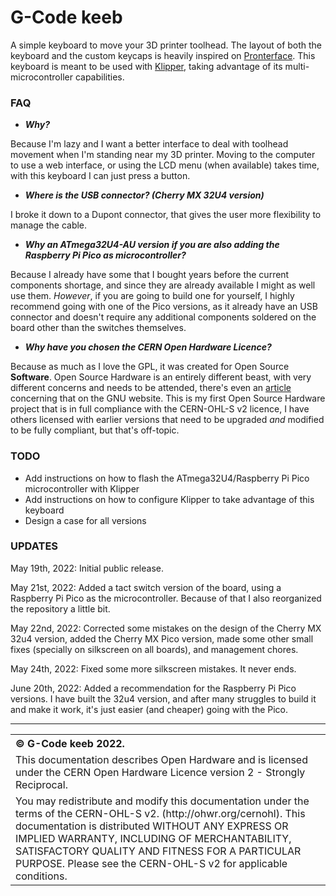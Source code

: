 # G-Code keeb
A simple keyboard to move your 3D printer toolhead. The layout of both the keyboard and the custom keycaps is heavily inspired on [Pronterface](https://github.com/kliment/Printrun). This keyboard is meant to be used with [Klipper](https://github.com/Klipper3d/klipper), taking advantage of its multi-microcontroller capabilities.

### FAQ
* ***Why?***

Because I'm lazy and I want a better interface to deal with toolhead movement when I'm standing near my 3D printer. Moving to the computer to use a web interface, or using the LCD menu (when available) takes time, with this keyboard I can just press a button.

* ***Where is the USB connector? (Cherry MX 32U4 version)***

I broke it down to a Dupont connector, that gives the user more flexibility to manage the cable.

* ***Why an ATmega32U4-AU version if you are also adding the Raspberry Pi Pico as microcontroller?***

Because I already have some that I bought years before the current components shortage, and since they are already available I might as well use them. _However_, if you are going to build one for yourself, I highly recommend going with one of the Pico versions, as it already have an USB connector and doesn't require any additional components soldered on the board other than the switches themselves.

* ***Why have you chosen the CERN Open Hardware Licence?***

Because as much as I love the GPL, it was created for Open Source **Software**. Open Source Hardware is an entirely different beast, with very different concerns and needs to be attended, there's even an [article](https://www.gnu.org/philosophy/free-hardware-designs.en.html) concerning that on the GNU website. This is my first Open Source Hardware project that is in full compliance with the CERN-OHL-S v2 licence, I have others licensed with earlier versions that need to be upgraded *and* modified to be fully compliant, but that's off-topic.

### TODO
* Add instructions on how to flash the ATmega32U4/Raspberry Pi Pico microcontroller with Klipper
* Add instructions on how to configure Klipper to take advantage of this keyboard
* Design a case for all versions

### UPDATES
May 19th, 2022: Initial public release.

May 21st, 2022: Added a tact switch version of the board, using a Raspberry Pi Pico as the microcontroller. Because of that I also reorganized the repository a little bit.

May 22nd, 2022: Corrected some mistakes on the design of the Cherry MX 32u4 version, added the Cherry MX Pico version, made some other small fixes (specially on silkscreen on all boards), and management chores.

May 24th, 2022: Fixed some more silkscreen mistakes. It never ends.

June 20th, 2022: Added a recommendation for the Raspberry Pi Pico versions. I have built the 32u4 version, and after many struggles to build it and make it work, it's just easier (and cheaper) going with the Pico.

<hr />
<table border="0px">
<th align="left">
&copy; G-Code keeb 2022.
</th>
<tr>
<td>
This documentation describes Open Hardware and is licensed under the CERN Open Hardware Licence version 2 - Strongly Reciprocal.
</td>
</tr>
<tr>
<td>
You may redistribute and modify this documentation under the terms of the
CERN-OHL-S v2. (http://ohwr.org/cernohl). This documentation is distributed
WITHOUT ANY EXPRESS OR IMPLIED WARRANTY, INCLUDING OF
MERCHANTABILITY, SATISFACTORY QUALITY AND FITNESS FOR A
PARTICULAR PURPOSE. Please see the CERN-OHL-S v2 for applicable
conditions.
</td>
</tr>
</table>
